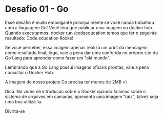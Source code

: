 # Desafio 01 - Go

Esse desafio é muito empolgante principalmente se você nunca trabalhou com a linguagem Go!
Você terá que publicar uma imagem no docker hub. Quando executarmos: docker run <seu-user>/codeeducation temos que ter o seguinte resultado:
  Code.education Rocks!

Se você perceber, essa imagem apenas realiza um print da mensagem como resultado final, logo, vale a pena dar uma conferida no próprio site da Go Lang para aprender como fazer um "olá mundo".

Lembrando que a Go Lang possui imagens oficiais prontas, vale a pena consultar o Docker Hub.

A imagem de nosso projeto Go precisa ter menos de 2MB =)
  
Dica: No vídeo de introdução sobre o Docker quando falamos sobre o sistema de arquivos em camadas, apresento uma imagem "raiz", talvez seja uma boa utilizá-la.

Divirta-se
